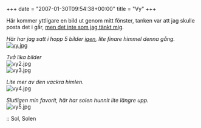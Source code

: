 +++
date = "2007-01-30T09:54:38+00:00"
title = "Vy"
+++

Här kommer yttligare en bild ut genom mitt fönster, tanken var att jag skulle posta det i går, [men det inte som jag tänkt mig][1].

*Här har jag satt i hopp 5 bilder [igen][2], lite finare himmel denna gång.*  
<a class="imagelink" href="/images/2007/01/vy.jpg" title="vy.jpg"><img id="image277" src="http://cdn.junkpile.se/2007/01/vy.thumbnail.jpg" alt="vy.jpg" /></a>

*Två lika bilder*  
<img id="image279" src="/images/2007/01/vy2.jpg" alt="vy2.jpg" />  
<img id="image280" src="/images/2007/01/vy3.jpg" alt="vy3.jpg" />

*Lite mer av den vackra himlen.*  
<img id="image281" src="/images/2007/01/vy4.jpg" alt="vy4.jpg" />

*Slutligen min favorit, här har solen hunnit lite längre upp.*  
<img id="image282" src="/images/2007/01/vy5.jpg" alt="vy5.jpg" />

:: Sol, Solen

<small></small>

 [1]: http://junkpile.se/~s/wp/2007/01/100-packet-loss/
 [2]: http://junkpile.se/~s/wp/2007/01/min-utsikt/
